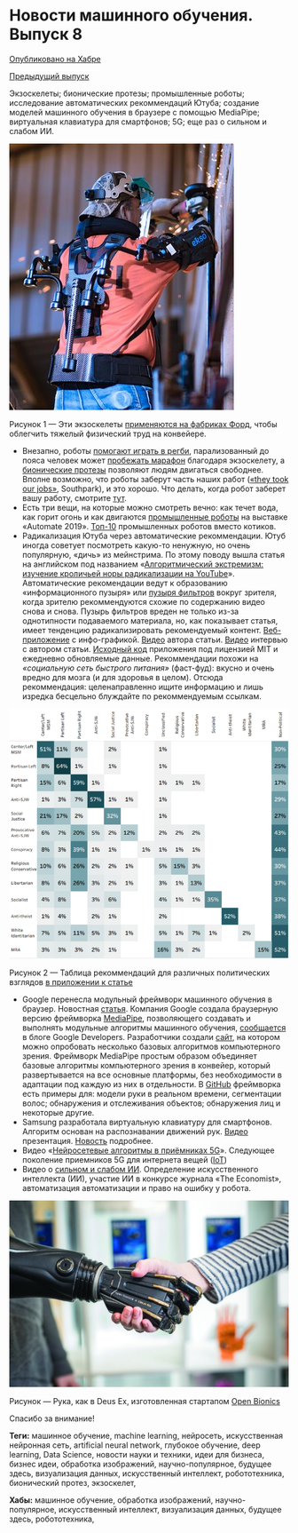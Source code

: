 # Новости машинного обучения. Выпуск 8

[Опубликовано на Хабре](https://habr.com/ru/news/t/486730/)

[Предыдущий выпуск](2020.01.08-novosti-mashinnogo-obucheniya-vypusk-7.md)

Экзоскелеты; бионические протезы; промышленные роботы; исследование автоматических рекоммендаций Ютуба; создание моделей машинного обучения в браузере с помощью MediaPipe; виртуальная клавиатура для смартфонов; 5G; еще раз о сильном и слабом ИИ.

![EksoVest экзоскелет](data/2020.01.17_exoskeleton_ford.jpg)

Рисунок 1 — Эти экзоскелеты [применяются на фабриках Форд](https://youtu.be/lWmFEoDjUc4), чтобы облегчить тяжелый физический труд на конвейере.

  * Внезапно, роботы [помогают играть в регби](https://youtu.be/AY6kawNvlLg), парализованный до пояса человек может [пробежать марафон](https://youtu.be/vBtXHGEezJA) благодаря экзоскелету, а [бионические протезы](https://youtu.be/3JT1mO0kPZw) позволяют людям двигаться свободнее. Вполне возможно, что роботы заберут часть наших работ ([«they took our jobs»](https://youtu.be/toL1tXrLA1c), Southpark), и это хорошо. Что делать, когда робот заберет вашу работу, смотрите [тут](https://youtu.be/-jeSitHw-lk).
  * Есть три вещи, на которые можно смотреть вечно: как течет вода, как горит огонь и как двигаются [промышленные роботы](https://youtu.be/t7D3dECjsio) на выставке «Automate 2019». [Топ-10](https://youtu.be/6L-V4xzUcmM) промышленных роботов вместо котиков.
  * Радикализация Ютуба через автоматические рекоммендации. Ютуб иногда советует посмотреть какую-то ненужную, но очень популярную, «дичь» из мейнстрима. По этому поводу вышла статья на английском под названием «[Алгоритмический экстремизм: изучение кроличьей норы радикализации на YouTube](https://arxiv.org/abs/1912.11211)». Автоматические рекомендации ведут к образованию «информационного пузыря» или [пузыря фильтров](https://ru.wikipedia.org/wiki/%D0%9F%D1%83%D0%B7%D1%8B%D1%80%D1%8C_%D1%84%D0%B8%D0%BB%D1%8C%D1%82%D1%80%D0%BE%D0%B2) вокруг зрителя, когда зрителю рекоммендуются схожие по содержанию видео снова и снова. Пузырь фильтров вреден не только из-за однотипности подаваемого материала, но, как показывает статья, имеет тенденцию радикализировать рекомендуемый контент. [Веб-приложение](https://www.recfluence.net/) с инфо-графикой. [Видео](https://youtu.be/K_MGWHiEeMk) автора статьи. [Видео](https://youtu.be/vB_hQ5NmtPs) интервью с автором статьи. [Исходный код](https://github.com/markledwich2/Recfluence) приложения под лицензией MIT и ежедневно обновляемые данные. Рекоммендации похожи на *«социальную сеть быстрого питания»* (фаст-фуд): вкусно и очень вредно для мозга (и для здоровья в целом). Отсюда рекоммендация: целенаправленно ищите информацию и лишь изредка бесцельно блуждайте по рекоммендуемым ссылкам.

![Cross-category and Intra-category Recommendations](data/2020.01.31_recommendations_table.png)

Рисунок 2 — Таблица рекоммендаций для различных политических взглядов [в приложении к статье](https://arxiv.org/pdf/1912.11211.pdf)

  * Google перенесла модульный фреймворк машинного обучения в браузер. Новостная [статья](https://nplus1.ru/news/2020/01/30/mediapipe). Компания Google создала браузерную версию фреймворка [MediaPipe](https://arxiv.org/abs/1906.08172), позволяющего создавать и выполнять модульные алгоритмы машинного обучения, [сообщается](https://developers.googleblog.com/2020/01/mediapipe-on-web.html) в блоге Google Developers. Разработчики создали [сайт](https://viz.mediapipe.dev), на котором можно опробовать несколько базовых алгоритмов компьютерного зрения. Фреймворк MediaPipe простым образом объединяет базовые алгоритмы компьютерного зрения в конвейер, который развертывается на все основные платформы, без необходимости в адаптации под каждую из них в отдельности. В [GitHub](https://github.com/google/mediapipe) фреймворка есть примеры для: модели руки в реальном времени, сегментации волос; обнаружения и отслеживания объектов; обнаружения лиц и некоторые другие.
  * Samsung разработала виртуальную клавиатуру для смартфонов. Алгоритм основан на распознавании движений рук. [Видео](https://youtu.be/LRFvUYQ_SZ0) презентация. [Новость](https://nplus1.ru/news/2020/01/06/samsung) подробнее.
  * Видео «[Нейросетевые алгоритмы в приёмниках 5G](https://youtu.be/BKSQt-gWZjs)». Следующее поколение приемников 5G для интернета вещей ([IoT](https://youtu.be/QSIPNhOiMoE))
  * Видео о [сильном и слабом ИИ](https://youtu.be/GZ9kDSWjj7I). Определение искусственного интеллекта (ИИ), участие ИИ в конкурсе журнала «The Economist», автоматизация автоматизации и право на ошибку у робота.

![Бионические протезы](data/2020.01.17_bionic_limbs.jpg)

Рисунок — Рука, как в Deus Ex, изготовленная стартапом [Open Bionics](https://youtu.be/luHmXHEpF7w)

Спасибо за внимание!

**Теги:** машинное обучение, machine learning, нейросеть, искусственная нейронная сеть, artificial neural network, глубокое обучение, deep learning, Data Science, новости науки и техники, идеи для бизнеса, бизнес идеи, обработка изображений, научно-популярное, будущее здесь, визуализация данных, искусственный интеллект, робототехника, бионический протез, экзоскелет,

**Хабы:** машинное обучение, обработка изображений, научно-популярное, искусственный интеллект, визуализация данных, будущее здесь, робототехника,
